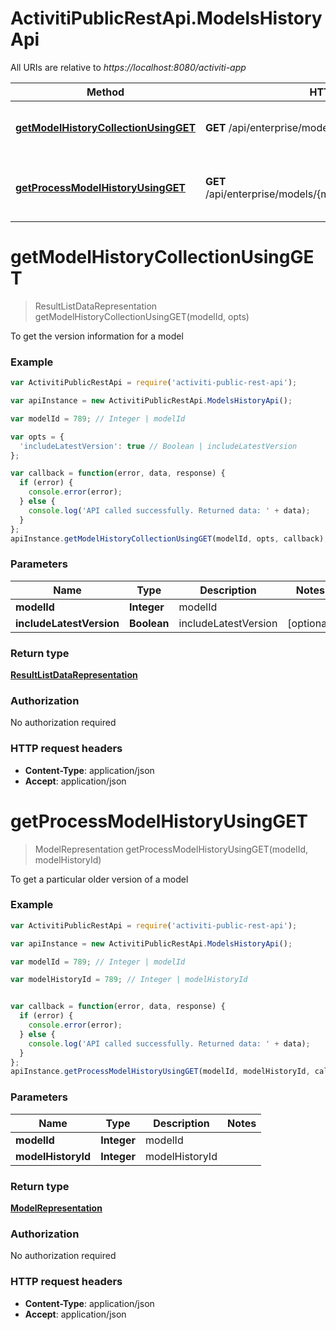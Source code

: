 # ActivitiPublicRestApi.ModelsHistoryApi

All URIs are relative to *https://localhost:8080/activiti-app*

Method | HTTP request | Description
------------- | ------------- | -------------
[**getModelHistoryCollectionUsingGET**](ModelsHistoryApi.md#getModelHistoryCollectionUsingGET) | **GET** /api/enterprise/models/{modelId}/history | To get the version information for a model
[**getProcessModelHistoryUsingGET**](ModelsHistoryApi.md#getProcessModelHistoryUsingGET) | **GET** /api/enterprise/models/{modelId}/history/{modelHistoryId} | To get a particular older version of a model


<a name="getModelHistoryCollectionUsingGET"></a>
# **getModelHistoryCollectionUsingGET**
> ResultListDataRepresentation getModelHistoryCollectionUsingGET(modelId, opts)

To get the version information for a model

### Example
```javascript
var ActivitiPublicRestApi = require('activiti-public-rest-api');

var apiInstance = new ActivitiPublicRestApi.ModelsHistoryApi();

var modelId = 789; // Integer | modelId

var opts = { 
  'includeLatestVersion': true // Boolean | includeLatestVersion
};

var callback = function(error, data, response) {
  if (error) {
    console.error(error);
  } else {
    console.log('API called successfully. Returned data: ' + data);
  }
};
apiInstance.getModelHistoryCollectionUsingGET(modelId, opts, callback);
```

### Parameters

Name | Type | Description  | Notes
------------- | ------------- | ------------- | -------------
 **modelId** | **Integer**| modelId | 
 **includeLatestVersion** | **Boolean**| includeLatestVersion | [optional] 

### Return type

[**ResultListDataRepresentation**](ResultListDataRepresentation.md)

### Authorization

No authorization required

### HTTP request headers

 - **Content-Type**: application/json
 - **Accept**: application/json

<a name="getProcessModelHistoryUsingGET"></a>
# **getProcessModelHistoryUsingGET**
> ModelRepresentation getProcessModelHistoryUsingGET(modelId, modelHistoryId)

To get a particular older version of a model

### Example
```javascript
var ActivitiPublicRestApi = require('activiti-public-rest-api');

var apiInstance = new ActivitiPublicRestApi.ModelsHistoryApi();

var modelId = 789; // Integer | modelId

var modelHistoryId = 789; // Integer | modelHistoryId


var callback = function(error, data, response) {
  if (error) {
    console.error(error);
  } else {
    console.log('API called successfully. Returned data: ' + data);
  }
};
apiInstance.getProcessModelHistoryUsingGET(modelId, modelHistoryId, callback);
```

### Parameters

Name | Type | Description  | Notes
------------- | ------------- | ------------- | -------------
 **modelId** | **Integer**| modelId | 
 **modelHistoryId** | **Integer**| modelHistoryId | 

### Return type

[**ModelRepresentation**](ModelRepresentation.md)

### Authorization

No authorization required

### HTTP request headers

 - **Content-Type**: application/json
 - **Accept**: application/json

